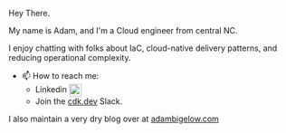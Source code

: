 Hey There.

My name is Adam, and I'm a Cloud engineer from central NC.

I enjoy chatting with folks about IaC, cloud-native delivery patterns, and reducing operational complexity.

- 📫 How to reach me:
    - Linkedin [<img align="center" alt="Adam Bigelow | LinkedIn" width="22px" src="https://brandlogos.net/wp-content/uploads/2016/06/linkedin-logo-icon.svg" />][linkedin]
    - Join the [cdk.dev](https://cdk.dev) Slack.
    
I also maintain a very dry blog over at [adambigelow.com](https://www.adambigelow.com)

[linkedin]:https://www.linkedin.com/in/adam-bigelow-b947a563/
